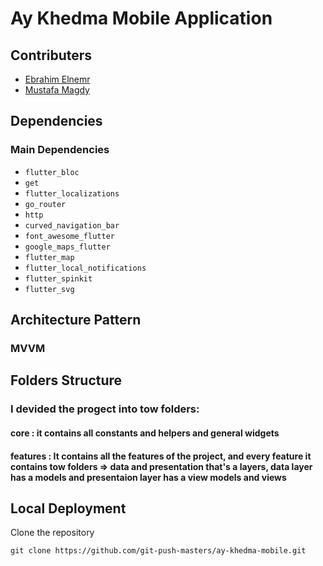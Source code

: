 # Ay Khedma Mobile Application

## Contributers

* [Ebrahim Elnemr](https://github.com/ebrahim969)
* [Mustafa Magdy]()

## Dependencies

### Main Dependencies

* `flutter_bloc`
* `get`
* `flutter_localizations`
* `go_router`
* `http`
* `curved_navigation_bar`
* `font_awesome_flutter`
* `google_maps_flutter`
* `flutter_map`
* `flutter_local_notifications`
* `flutter_spinkit`
* `flutter_svg`

## Architecture Pattern

### MVVM

## Folders Structure

### I devided the progect into tow folders: 
#### core : it contains all constants and helpers and general widgets
#### features : It contains all the features of the project, and every feature it contains tow folders => data and presentation that's a layers, data layer has a models and presentaion layer has a view models and views


## Local Deployment

Clone the repository
```shell
git clone https://github.com/git-push-masters/ay-khedma-mobile.git
```
